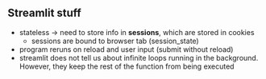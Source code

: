 ## Streamlit stuff
- stateless -> need to store info in **sessions**, which are stored in cookies
    - sessions are bound to browser tab (session_state)
- program reruns on reload and user input (submit without reload)
- streamlit does not tell us about infinite loops running in the background. However, they keep the rest of the function from being executed